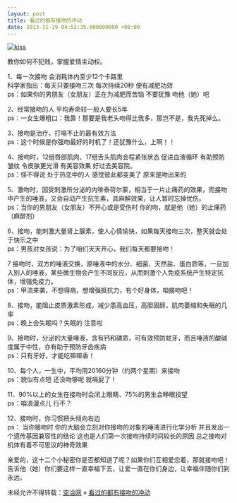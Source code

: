 ```yaml
---
layout: post
title: 看过的都有接吻的冲动
date: 2013-11-19 04:52:35.000000000 +08:00
---
```


[![kiss](http://kongqia.com/wp-content/uploads/2013/11/0-300x203.png)](http://kongqia.com/wp-content/uploads/2013/11/0.png)

教你如何不犯贱，掌握爱情主动权。

1、每一次接吻 会消耗体内至少12个卡路里  
 科学家指出：每天只要接吻三次 每次持续20秒 便有减肥功效  
 ps：如果你的男朋友（女朋友）正在为减肥而苦恼 不要犹豫 吻他（她）吧

2、经常接吻的人 平均寿命较一般人要长5年  
 ps：一女生爆粗口：我靠！那要是我老头吻得比我多，那岂不是，我先死掉么。

3、接吻是治疗，打嗝不止的最有效方法  
 ps：这个时候是你强吻最好的时机了！还犹豫什么，上啊！！

4、接吻时，12组唇部肌肉、17组舌头肌肉会程紧张状态 促进血液循环 有助预防皱纹 令皮肤更光滑 有美容效果 好过去美容院。  
 ps：怪不得说 处于热恋中的人 感觉彼此都变美了 原来是吻出来的

5、激吻时，因受刺激所分泌的内啡泰荷尔蒙，相当于一片止痛药的效果，而接吻中产生的唾液，又会自动产生抗生素，具麻醉效果，让人暂时忘掉忧伤。  
 ps：当你的男朋友（女朋友）不开心或是受伤时 你的吻，就是他（她）的止痛药（麻醉剂）

6、接吻，能刺激大量肾上腺素，使人心情愉快，如果每天接吻三次，整天就会处于快乐之中  
 ps：男孩对女孩说：为了咱们天天开心，我们每天都要接吻！

7 接吻时，双方的唾液交换，原唾液中的水分、细菌、天然盐、蛋白质等，一旦加入别人的唾液，某些微生物会产生不同反应，从而刺激个人免疫系统产生特定抗体，增强免疫力。  
 ps：甲流来袭，不想得病，想增强抵抗力，有个好身体，咱接吻吧！

8、接吻，能阻止皮质激素形成，减少患高血压，高胆固醇，肌肉萎缩和失眠的几率  
 ps：晚上会失眠吗？失眠的 注意啦

9、接吻时，分泌的大量唾液，含有钙和磷质，可有效预防蛀牙，而且唾液的酸碱度属于中性，亦有助于预防牙齿疾病  
 ps：只有牙好，才能吃嘛嘛香！

10、每个人，一生中，平均用20160分钟（约两个星期）来接吻  
 ps：貌似有点短 还没吻够呢 就嗝屁了！

11、90%以上的女生在接吻时会闭上眼睛、75%的男生会睁眼投望  
 ps：咱浪漫点儿 行不？

12、接吻时，你习惯把头倾向右边  
 ps： 当你接吻时 你的大脑会立刻对你接吻的对象的唾液进行化学分析 并且发出一个遗传基因兼容性的结论 这也是人们第一次接吻持续时间较长的原因 总之接吻对机体有着不可思议的神奇效果

亲爱的，这十二个小秘密你是否都知道了呢？如果你们互相爱恋着，那就接吻吧！告诉他（她）你们要这样一直幸福下去，让爱一直在你们身边，让幸福伴随你们到永远。

未经允许不得转载：[空洽网](http://kongqia.com) » [看过的都有接吻的冲动](http://kongqia.com/17999.html)


